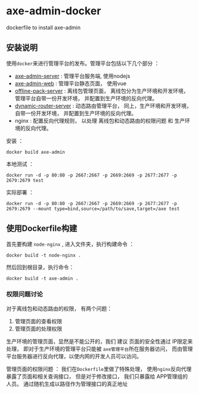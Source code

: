 # axe-admin-docker

dockerfile to install axe-admin

## 安装说明

使用`docker`来进行管理平台的发布。管理平台包括以下几个部分 ：

* [axe-admin-server](https://github.com/axe-org/axe-admin-server) : 管理平台服务端, 使用nodejs
* [axe-admin-web](https://github.com/axe-org/axe-admin-web) : 管理平台静态页面， 使用vue
* [offline-pack-server](https://github.com/axe-org/offline-pack-server) :  离线包管理页面， 离线包分为生产环境和开发环境， 管理平台自带一份开发环境， 并配置到生产环境的反向代理。
* [dynamic-router-server](https://github.com/axe-org/dynamic-router-server) : 动态路由管理平台， 同上，生产环境和开发环境， 自带一份开发环境， 并配置到生产环境的反向代理。
* nginx : 配置反向代理规则， 以处理 离线包和动态路由的权限问题 和 生产环境的反向代理。

安装 ： 

	docker build axe-admin
	
本地测试 ： 

	docker run -d -p 80:80 -p 2667:2667 -p 2669:2669 -p 2677:2677 -p 2679:2679 test

实际部署 ：

	docker run -d -p 80:80 -p 2667:2667 -p 2669:2669 -p 2677:2677 -p 2679:2679 --mount type=bind,source=/path/to/save,target=/axe test


## 使用Dockerfile构建

首先要构建 `node-nginx` , 进入文件夹，执行构建命令 ：

	docker build -t node-nginx .

然后回到根目录，执行命令：

	docker build -t axe-admin .

### 权限问题讨论

对于离线包和动态路由的权限， 有两个问题： 

1. 管理页面的查看权限
2. 管理页面的处理权限

生产环境的管理页面，显然是不能公开的，我们 建议 页面的安全性通过 IP限定来处理， 即对于生产环境的管理平台只能被 `axe管理平台`所在服务器访问， 而由管理平台服务器进行反向代理，以使内网的开发人员可以访问。

管理页面的权限问题 ： 我们在`Dockerfile`里做了特殊处理， 使用`nginx`反向代理 暴露了页面和相关查询接口， 但是对于修改接口， 我们只暴露给 APP管理组的 人员。 通过随机生成以路径作为管理接口的真正地址

